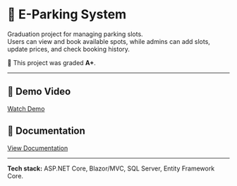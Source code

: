 # 🚗 E-Parking System  

Graduation project for managing parking slots.  
Users can view and book available spots, while admins can add slots, update prices, and check booking history.  

📌 This project was graded **A+**.  

---

## 🔗 Demo Video  
[Watch Demo](https://youtu.be/csyXDZezEsA?si=ZFAUu1aoGbTJfJ-Y)  

## 📄 Documentation  
[View Documentation](https://drive.google.com/file/d/1rBIK_cfjXjcnRFPT55RBZb5Sk-TIeHbt/view?usp=sharing)  

---

**Tech stack:** ASP.NET Core, Blazor/MVC, SQL Server, Entity Framework Core.  
